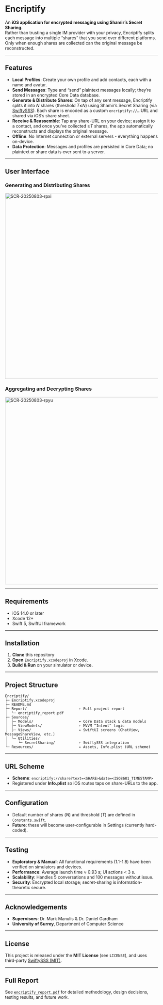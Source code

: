 # Encriptify

An **iOS application for encrypted messaging using Shamir’s Secret Sharing**.  
Rather than trusting a single IM provider with your privacy, Encriptify splits each message into multiple “shares” that you send over different platforms. Only when enough shares are collected can the original message be reconstructed.

---

## Features

- **Local Profiles**: Create your own profile and add contacts, each with a name and avatar.  
- **Send Messages**: Type and “send” plaintext messages locally; they’re stored in an encrypted Core Data database.  
- **Generate & Distribute Shares**: On tap of any sent message, Encriptify splits it into _N_ shares (threshold _T_≤_N_) using Shamir’s Secret Sharing (via [SwiftySSS](https://github.com/echoprotocol/SwiftySSS)). Each share is encoded as a custom `encriptify://…` URL and shared via iOS’s share sheet.  
- **Receive & Reassemble**: Tap any share-URL on your device; assign it to a contact, and once you’ve collected ≥_T_ shares, the app automatically reconstructs and displays the original message.  
- **Offline**: No Internet connection or external servers - everything happens on-device.  
- **Data Protection**: Messages and profiles are persisted in Core Data; no plaintext or share data is ever sent to a server.

---

## User Interface
### Generating and Distributing Shares
<img width="814" height="613" alt="SCR-20250803-rpxi" src="https://github.com/user-attachments/assets/ad3e6f4e-5fc2-4bcc-b498-f0073b9860e4" />

### Aggregating and Decrypting Shares
<img width="821" height="618" alt="SCR-20250803-rpyu" src="https://github.com/user-attachments/assets/5002f1f4-5b3b-4149-8d37-fa41359858a5" />

---

## Requirements

- iOS 14.0 or later  
- Xcode 12+  
- Swift 5, SwiftUI framework  

---

## Installation

1. **Clone** this repository
2. **Open** `Encriptify.xcodeproj` in Xcode.
3. **Build & Run** on your simulator or device.

---

## Project Structure

```
Encriptify/
├─ Encriptify.xcodeproj
├─ README.md
├─ Report/                        ← Full project report  
│  └─ encriptify_report.pdf
├─ Sources/
│  ├─ Models/                     ← Core Data stack & data models  
│  ├─ ViewModels/                 ← MVVM “Intent” logic  
│  ├─ Views/                      ← SwiftUI screens (ChatView, MessageShareView, etc.)  
│  └─ Utilities/
│     └─ SecretSharing/           ← SwiftySSS integration  
└─ Resources/                     ← Assets, Info.plist (URL scheme)  
```

---

## URL Scheme

* **Scheme**: `encriptify://share?text=<SHARE>&date=<ISO8601_TIMESTAMP>`
* Registered under **Info.plist** so iOS routes taps on share-URLs to the app.

---

## Configuration

* Default number of shares (*N*) and threshold (*T*) are defined in `Constants.swift`.
* **Future**: these will become user-configurable in Settings (currently hard-coded).

---

## Testing

* **Exploratory & Manual**: All functional requirements (1.1-1.8) have been verified on simulators and devices.
* **Performance**: Average launch time ≈ 0.93 s; UI actions < 3 s.
* **Scalability**: Handles 5 conversations and 100 messages without issue.
* **Security**: Encrypted local storage; secret-sharing is information-theoretic secure.

---

## Acknowledgements

* **Supervisors**: Dr. Mark Manulis & Dr. Daniel Gardham
* **University of Surrey**, Department of Computer Science

---

## License

This project is released under the **MIT License** (see `LICENSE`), and uses third-party [SwiftySSS (MIT)](https://github.com/echoprotocol/SwiftySSS).

---

## Full Report

See [`encriptify_report.pdf`](Report/encriptify_report.pdf) for detailed methodology, design decisions, testing results, and future work.
